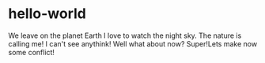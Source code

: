 # hello-world
We leave on the planet Earth
I love to watch the night sky.
The nature is calling me!
I can't see anythink!
Well what about now?
Super!Lets make now some conflict!
